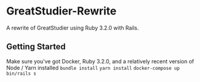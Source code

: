 # GreatStudier-Rewrite

A rewrite of GreatStudier using Ruby 3.2.0 with Rails.

## Getting Started

Make sure you've got Docker, Ruby 3.2.0, and a relatively recent version of Node / Yarn installed
`bundle install`
`yarn install`
`docker-compose up`
`bin/rails s`
